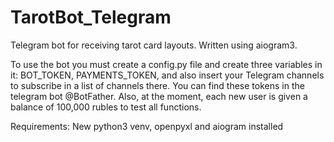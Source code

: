 # TarotBot_Telegram
Telegram bot for receiving tarot card layouts. Written using aiogram3.

To use the bot you must create a config.py file and create three variables in it: BOT_TOKEN, PAYMENTS_TOKEN, and also insert your Telegram channels to subscribe in a list of channels there.
You can find these tokens in the telegram bot @BotFather. 
Also, at the moment, each new user is given a balance of 100,000 rubles to test all functions.

Requirements: New python3 venv, openpyxl and aiogram installed
